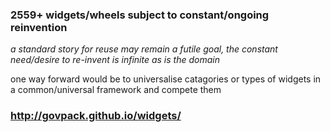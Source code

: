 ### 2559+ widgets/wheels subject to constant/ongoing reinvention

_a standard story for reuse may remain a futile goal, the constant need/desire to re-invent is infinite as is the domain_

one way forward would be to universalise catagories or types of widgets in a common/universal framework and compete them

### http://govpack.github.io/widgets/


